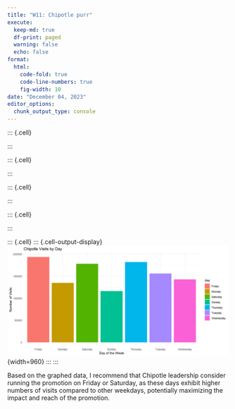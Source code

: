 ```yaml
---
title: "W11: Chipotle purr"
execute:
  keep-md: true
  df-print: paged
  warning: false
  echo: false
format:
  html:
    code-fold: true
    code-line-numbers: true
    fig-width: 10
date: "December 04, 2023"
editor_options: 
  chunk_output_type: console
---
```



::: {.cell}

:::

::: {.cell}

:::

::: {.cell}

:::

::: {.cell}

:::

::: {.cell}
::: {.cell-output-display}
![](chipotle-purr_files/figure-html/unnamed-chunk-5-1.png){width=960}
:::
:::


Based on the graphed data, I recommend that Chipotle leadership consider running the promotion on Friday or Saturday, as these days exhibit higher numbers of visits compared to other weekdays, potentially maximizing the impact and reach of the promotion.
